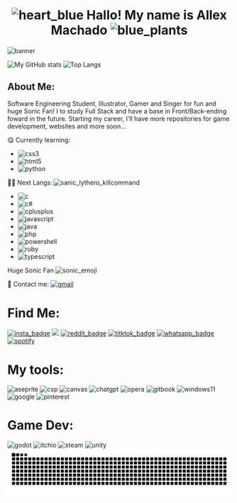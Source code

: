 <h1 style="text-align: center;"><img src="https://i.gifer.com/JTr.gif" alt="heart_blue" width="30px"> Hallo! My name is Allex Machado <img src="https://i.gifer.com/BPmy.gif" alt="blue_plants" width="37px"></h1>

<img src="https://i.pinimg.com/736x/2e/4d/d3/2e4dd3c29ea111c2345ae5add6903a87.jpg" alt="banner" align="center" style="height:max-content;">

![My GitHub stats](https://github-readme-stats.vercel.app/api?username=AllexMachado&show_icons=true&theme=gotham) ![Top Langs](https://github-readme-stats.vercel.app/api/top-langs/?username=AllexMachado&theme=gotham&layout=compact)

<h2 style="text-decoration-thickness: bolder;">About Me:</h2>
<p>Software Engineering Student, Illustrator, Gamer and Singer for fun and huge Sonic Fan! I to study Full Stack and have a base in Front/Back-ending foward in the future. Starting my career, I'll have more repositories for game development, websites and more soon...

😋 Currently learning:
   
  * <img src="https://img.shields.io/badge/css3-%231572B6.svg?style=for-the-badge&logo=css3&logoColor=white" alt="css3">
  * <img src="https://img.shields.io/badge/html5-%23E34F26.svg?style=for-the-badge&logo=html5&logoColor=white" alt="html5">
  * <img src="https://img.shields.io/badge/python-3670A0?style=for-the-badge&logo=python&logoColor=ffdd54" alt="python">

<img align="right" src="https://media1.tenor.com/m/EibUYbFNz1cAAAAd/lythero-silver-campaign.gif" alt="sanic_lythero_killcommand" width="400px">
    
😵‍💫 Next Langs:

  * <img src="https://img.shields.io/badge/c-%2300599C.svg?style=for-the-badge&logo=c&logoColor=white" alt="c">
  * <img src="https://img.shields.io/badge/c%23-%23239120.svg?style=for-the-badge&logo=csharp&logoColor=white" alt="c#">
  * <img src="https://img.shields.io/badge/c++-%2300599C.svg?style=for-the-badge&logo=c%2B%2B&logoColor=white" alt="cplusplus">
  * <img src="https://img.shields.io/badge/javascript-%23323330.svg?style=for-the-badge&logo=javascript&logoColor=%23F7DF1E" alt="javascript">
  * <img src="https://img.shields.io/badge/java-%23ED8B00.svg?style=for-the-badge&logo=openjdk&logoColor=white" alt="java">
  * <img src="https://img.shields.io/badge/php-%23777BB4.svg?style=for-the-badge&logo=php&logoColor=white" alt="php">
  * <img src="https://img.shields.io/badge/PowerShell-%235391FE.svg?style=for-the-badge&logo=powershell&logoColor=white" alt="powershell">
  * <img src="https://img.shields.io/badge/ruby-%23CC342D.svg?style=for-the-badge&logo=ruby&logoColor=white" alt="ruby">
  * <img src="https://img.shields.io/badge/typescript-%23007ACC.svg?style=for-the-badge&logo=typescript&logoColor=white" alt="typescript">
</p>

<p>Huge Sonic Fan <img src="https://i.gifer.com/5Btx.gif" alt="sonic_emoji" width="20px">

📧 Contact me: <a href="itsnotallexmachado@gmail.com" target="_blank"><img src="https://img.shields.io/badge/Gmail-D14836?style=for-the-badge&logo=gmail&logoColor=white" alt="gmail"></a></p>

<h1>Find Me:</h1>
<div>
    <a href="https://www.instagram.com/allexmmua/ " target="_blank"><img src="https://img.shields.io/badge/Instagram-%23E4405F.svg?style=for-the-badge&logo=Instagram&logoColor=white" alt="insta_badge"></a>
    <a href="https://www.linkedin.com/in/allex-machado-of-moura-396513357/" target="_blank"><img src="https://img.shields.io/badge/-LinkedIn-%230077B5?style=for-the-badge&logo=linkedin&logoColor=white"></a>
    <a href="https://www.reddit.com/user/AllexMachado/ " target="_blank"><img src="https://img.shields.io/badge/Reddit-%23FF4500.svg?style=for-the-badge&logo=Reddit&logoColor=white" alt="reddit_badge"></a>
    <a href="https://www.tiktok.com/@allexmachadodeguerra " target="_blank"><img src="https://img.shields.io/badge/TikTok-%23000000.svg?style=for-the-badge&logo=TikTok&logoColor=white" alt="titktok_badge"></a>
    <a href="https://wa.me/qr/TXPG4UQXK4VUJ1" target="_blank"><img src="https://img.shields.io/badge/WhatsApp-25D366?style=for-the-badge&logo=whatsapp&logoColor=white" alt="whatsapp_badge"></a>
    <a href="https://open.spotify.com/user/n3sa31szxfcl635tf75sulj28?si=52b2184c94384bcb" target="_blank"><img src="https://img.shields.io/badge/Spotify-1ED760?style=for-the-badge&logo=spotify&logoColor=white" alt="spotify"></a>
</div>

<h1>My tools:</h1>
<div>
    <img src="https://img.shields.io/badge/Aseprite-FFFFFF?style=for-the-badge&logo=Aseprite&logoColor=#7D929E" alt="aseprite">
    <img src="https://img.shields.io/badge/ClipStudioPaint-%23CFD3D3.svg?style=for-the-badge&logo=ClipStudioPaint&logoColor=white" alt="csp">
    <img src="https://img.shields.io/badge/Canva-%2300C4CC.svg?style=for-the-badge&logo=Canva&logoColor=white" alt="canvas">
    <img src="https://img.shields.io/badge/chatGPT-74aa9c?style=for-the-badge&logo=openai&logoColor=white" alt="chatgpt">
    <img src="https://img.shields.io/badge/Opera-FF1B2D?style=for-the-badge&logo=Opera&logoColor=white" alt="opera">
    <img src="https://img.shields.io/badge/GitBook-%23000000.svg?style=for-the-badge&logo=gitbook&logoColor=white" alt="gitbook">
    <img src="https://img.shields.io/badge/Windows%2011-%230079d5.svg?style=for-the-badge&logo=Windows%2011&logoColor=white" alt="windows11">
    <img src="https://img.shields.io/badge/google-4285F4?style=for-the-badge&logo=google&logoColor=white" alt="google">
    <img src="https://img.shields.io/badge/Pinterest-%23E60023.svg?style=for-the-badge&logo=Pinterest&logoColor=white" alt="pinterest">
</div>

<h1>Game Dev:</h1>
<div>
    <img src="https://img.shields.io/badge/GODOT-%23FFFFFF.svg?style=for-the-badge&logo=godot-engine" alt="godot">
    <img src="https://img.shields.io/badge/Itch-%23FF0B34.svg?style=for-the-badge&logo=Itch.io&logoColor=white" alt="itchio">
    <img src="https://img.shields.io/badge/steam-%23000000.svg?style=for-the-badge&logo=steam&logoColor=white" alt="steam">
    <img src="https://img.shields.io/badge/unity-%23000000.svg?style=for-the-badge&logo=unity&logoColor=white" alt="unity">
</div>

<picture>
  <source media="(prefers-color-scheme: dark)" srcset="https://raw.githubusercontent.com/AllexMachado/AllexMachado/output/github-contribution-grid-snake-dark.svg">
  <source media="(prefers-color-scheme: light)" srcset="https://raw.githubusercontent.com/AllexMachado/AllexMachado/output/github-contribution-grid-snake.svg">
  <img alt="github contribution grid snake animation" src="https://raw.githubusercontent.com/AllexMachado/AllexMachado/output/github-contribution-grid-snake.svg">
</picture>
